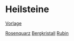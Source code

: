 # Heilsteine
[Vorlage](Vorlage.md)

[Rosenquarz](Rosenquarz.md)
[Bergkristall](Bergkristall.md)
[Rubin](Rubin.md)